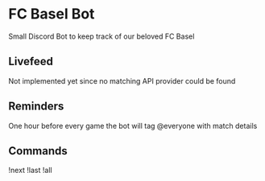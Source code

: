 # FC Basel Bot
Small Discord Bot to keep track of our beloved FC Basel

## Livefeed
Not implemented yet since no matching API provider could be found

## Reminders
One hour before every game the bot will tag @everyone with match details

## Commands
!next
!last
!all
